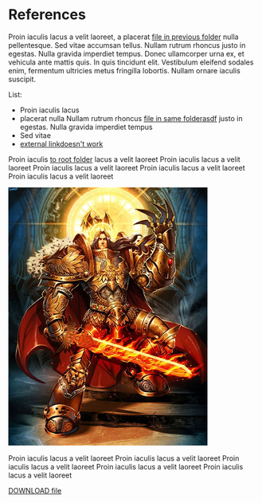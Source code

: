 # References

Proin iaculis lacus a velit laoreet, a placerat [file in previous folder](../001_FirstChapter/readme.md) nulla pellentesque. Sed vitae accumsan tellus. Nullam rutrum rhoncus justo in egestas. Nulla gravida imperdiet tempus. Donec ullamcorper urna ex, et vehicula ante mattis quis. In quis tincidunt elit. Vestibulum eleifend sodales enim, fermentum ultricies metus fringilla lobortis. Nullam ornare iaculis suscipit.

List:

- Proin iaculis lacus
- placerat nulla
  Nullam rutrum rhoncus [file in same folder](sub/file_in_sub_folder.md)[asdf](asdf.md) justo in egestas. Nulla gravida imperdiet tempus
- Sed vitae
- [external link](https://www.google.com)[doesn't work](../does-not-exist.md)

Proin iaculis [to root folder](/readme.md) lacus a velit laoreet Proin iaculis lacus a velit laoreet Proin iaculis lacus a velit laoreet Proin iaculis lacus a velit laoreet Proin iaculis lacus a velit laoreet 

![God Emperor](emperor.jpg)

Proin iaculis lacus a velit laoreet Proin iaculis lacus a velit laoreet Proin iaculis lacus a velit laoreet Proin iaculis lacus a velit laoreet Proin iaculis lacus a velit laoreet 

[DOWNLOAD file](../binaryfile.pdf)
